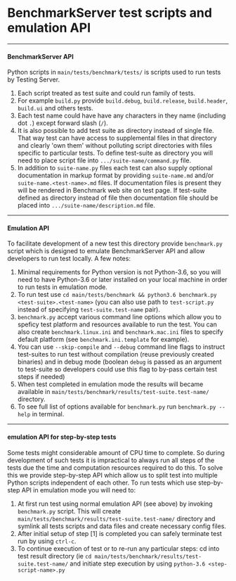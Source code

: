 # BenchmarkServer test scripts and emulation API
-----
#### BenchmarkServer API
Python scripts in `main/tests/benchmark/tests/` is scripts used to run tests by Testing Server.
1. Each script treated as test suite and could run family of tests.
2. For example `build.py` provide `build.debug`, `build.release`, `build.header`, `build.ui` and others tests.
3. Each test name could have have any characters in they name (including dot `.`) except forward slash (`/`).
4. It is also possible to add test suite as directory instead of single file. That way test can have access to supplemental files in that directory and clearly 'own them' without polluting script directories with files specific to particular tests. To define test-suite as directory you will need to place script file into `.../suite-name/command.py` file.
5. In addition to `suite-name.py` files each test can also supply optional documentation in markup format by providing `suite-name.md` and/or `suite-name.<test-name>.md` files. If documentation files is present they will be rendered in Benchmark web site on test page. If test-suite defined as directory instead of file then documentation file should be placed into `.../suite-name/description.md` file.

-----
#### Emulation API
To facilitate development of a new test this directory provide `benchmark.py` script which is designed to emulate BenchmarkServer API and allow developers to run test locally. A few notes:

1. Minimal requirements for Python version is not Python-3.6, so you will need to have Python-3.6 or later installed on your local machine in order to run tests in emulation mode.
2. To run test use `cd main/tests/benchmark && python3.6 benchmark.py <test-suite>.<test-name>` (you can also use path to `test-script.py` instead of specifying `test-suite.test-name` pair).
3. `benchmark.py` accept various command line options which allow you to speficy test platform and resources available to run the test. You can also create `benchmark.linux.ini` and `benchmark.mac.ini` files to specify default platform (see `benchmark.ini.template` for example).
4. You can use `--skip-compile` and `--debug` command line flags to instruct test-suites to run test without compilation (reuse previously created binaries) and in debug mode (boolean `debug` is passed as an argument to test-suite so developers could use this flag to by-pass certain test steps if needed)
5. When test completed in emulation mode the results will became available in `main/tests/benchmark/results/test-suite.test-name/` directory.
6. To see full list of options available for `benchmark.py` run `benchmark.py --help` in terminal.
----
#### emulation API for step-by-step tests
Some tests might considerable amount of CPU time to complete. So during development of such tests it is impractical to always run all steps of the tests due the time and computation resources required to do this. To solve this we provide step-by-step API which allow us to split test into multiple Python scripts independent of each other. To run tests which use step-by-step API in emulation mode you will need to:
1. At first run test using normal emulation API (see above) by invoking `benchmark.py` script. This will create `main/tests/benchmark/results/test-suite.test-name/` directory and symlink all tests scripts and data files and create necessary config files.
2. After initial setup of step [1] is completed you can safely terminate test run by using `ctrl-c`.
3. To continue execution of test or to re-run any particular steps: cd into test result directory (ie `cd main/tests/benchmark/results/test-suite.test-name/` and initiate step execution by using `python-3.6 <step-script-name>.py`
